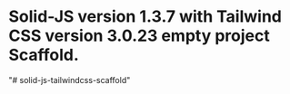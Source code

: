 # Solid-JS version 1.3.7 with Tailwind CSS version 3.0.23 empty project Scaffold.
"# solid-js-tailwindcss-scaffold" 
